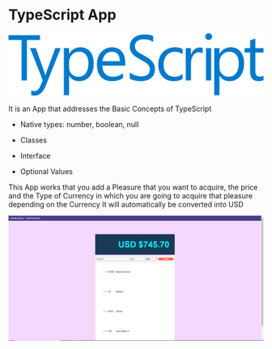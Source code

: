 # TypeScript App

![TypeScriptLogo](/resources/typescriptLogo.png)

It is an App that addresses the Basic Concepts of TypeScript

- Native types: number, boolean, null

- Classes

- Interface

- Optional Values

This App works that you add a Pleasure that you want to acquire, the price and the Type of Currency in which you are going to acquire that pleasure depending on the Currency It will automatically be converted into USD

![ImgApp](/resources/typescript_app.png)
